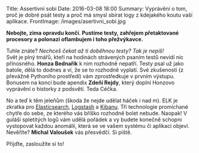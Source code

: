 Title: Assertivní sobi
Date: 2016-03-08 18:00
Summary: Vyprávění o tom, proč je dobré psát testy a proč má smysl sbírat logy z kdejakého koutu vaší aplikace.
FrontImage: /images/asertivni_sobi.jpg

**Nebojte, zima opravdu končí. Pustíme testy, zahřejem přetaktované procesory a
polonazí oflambujem i toho přežvýkavce.**

Tuhle znáte? *Nechceš čekat až ti doběhnou testy? Tak je nepiš!*  
Svět je plný tmářů, kteří na hodinách strávených psaním testů nevidí nic
přínosného. **Honza Bednařík** k nim rozhodně nepatří. Testy psal už jako batole,
dělá to dodnes a ví, že se to rozhodně vyplatí. Své zkušenosti (z převážně
Pythoního prostředí) vám zprostředkuje v prvním výstupu. Bonusem na konci bude
apendix **Zdeňi Rejdy**, který doplní Honzovo vyprávění o historky z podsvětí. Teda
Céčka.

No a teď k těm jeleňům (škoda že nejde udělat háček i nad m). ELK je zkratka pro
[Elasticsearch][1], [Logstash][2] a [Kibanu][3]. Tři technologie promíchané
chytře do sebe, ze kterého vás bříško rozhodně bolet nebude. Naopak! V guláši
spletitých logů vám udělá pořádek a vy budete konečně schopni vystopovat každou
anomálii, která se ve vašem systému či aplikaci objeví. Nevěříte? **Michal Valoušek**
vás přesvědčí. Si piště.

Přijďte, zasloužíte si to!


[1]: https://www.elastic.co/products/elasticsearch
[2]: https://www.elastic.co/products/logstash
[3]: https://www.elastic.co/products/kibana
